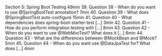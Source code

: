
Section 5: Spring Boot Testing
49min
39. Question 38 - When do you want to use @SpringBootTest annotation?
7min
40. Question 39 - What does @SpringBootTest auto-configure
15min
41. Question 40 - What dependencies does spring-boot-starter-test [...]
3min
42. Question 41 - How do you perform integration testing with [...]
8min
43. Question 42 - When do you want to use @WebMvcTest? What does it [...]
6min
44. Question 43 - What are the differences between @MockBean and @Mock?
5min
45. Question 44 - When do you want use @DataJpaTest for? What does [...]
4min